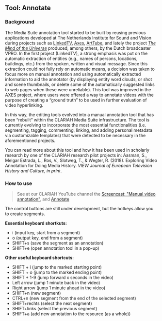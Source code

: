 ## Tool: Annotate

### Background

The Media Suite annotation tool started to be built by reusing previous applications developed at The Netherlands Institute for Sound and Vision during projects such as [LinkedTV](https://www.linkedtv.eu/), [Axes](http://www.axes-project.eu/), [ArtTube](http://www.arttube.nl/), and lately the project *[The Mind of the Universe](http://themindoftheuniverse.org/explore)* produced, among others, by the Dutch broadcaster VPRO. In the first project (LinkedTV), a strong emphasis was put on the automatic extraction of entities (e.g., names of persons, locations, buildings, etc.) from the spoken, written and visual message. Since this extraction could not fully rely on automatic means, a decision was taken to focus more on manual annotation and using automatically extracted information to aid the annotator (by displaying entity word clouds, or shot and scene thumbnails, or delete some of the automatically suggested links to web pages when these were unreliable). This tool was improved in the AXES project, where users were offered a way to annotate videos with the purpose of creating a “ground truth” to be used in further evaluation of video hyperlinking. 

In this way, the editing tools evolved into a manual annotation tool that has been “rebuilt” within the CLARIAH Media Suite infrastructure. The tool is currently evolving to incorporate the most essential functionalities (i.e. segmenting, tagging, commenting, linking, and adding personal metadata via customizable templates) that were detected to be necessary in the aforementioned projects.

You can read more about this tool and how it has been used in scholarly research by one of the CLARIAH research pilot projects in:  Aasman, S., Melgar Estrada, L., Ros, V., Slotweg, T., & Wegter, R. (2018). Exploring Video Annotation for Doing Media History. *VIEW Journal of European Television History and Culture*, *in print*. 

### How to use

> See at our CLARIAH YouTube channel the [Screencast: "Manual video annotation"](https://www.youtube.com/watch?v=KL-YXK856OQ&t=157s), and [Annotate](https://www.youtube.com/watch?v=el5QzQgh58g&t=2s)

The control buttons are still under development, but the hotkeys allow you to create segments.

**Essential keyboard shortkuts:**

- i (input key, start from a segment)
- o (output key, end from a segment)
- SHIFT+s (save the segment as an annotation)
- SHIFT+e (open annotation tool in a pop-up)

**Other useful keyboard shortcuts:**

- SHIFT + i (jump to the marked starting point)
- SHIFT + o (jump to the marked ending point)
- SHIFT + 1-9 (jump forward x seconds in the video)
- Left arrow (jump 1 minute back in the video)
- Right arrow (jump 1 minute ahead in the video)
- SHIFT+n (new segment)
- CTRL+n (new segment from the end of the selected segment)
- SHIFT+rechts (select the next segment)
- SHIFT+links (select the previous segment)
- SHIFT+a (add new annotation to the resource (as a whole))
